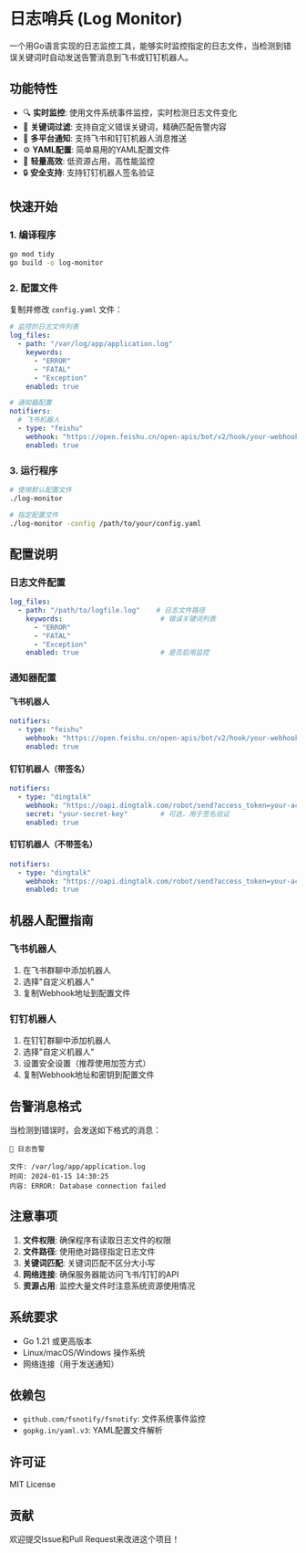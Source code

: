 # 日志哨兵 (Log Monitor)

一个用Go语言实现的日志监控工具，能够实时监控指定的日志文件，当检测到错误关键词时自动发送告警消息到飞书或钉钉机器人。

## 功能特性

- 🔍 **实时监控**: 使用文件系统事件监控，实时检测日志文件变化
- 🎯 **关键词过滤**: 支持自定义错误关键词，精确匹配告警内容
- 📱 **多平台通知**: 支持飞书和钉钉机器人消息推送
- ⚙️ **YAML配置**: 简单易用的YAML配置文件
- 🚀 **轻量高效**: 低资源占用，高性能监控
- 🔒 **安全支持**: 支持钉钉机器人签名验证

## 快速开始

### 1. 编译程序

```bash
go mod tidy
go build -o log-monitor
```

### 2. 配置文件

复制并修改 `config.yaml` 文件：

```yaml
# 监控的日志文件列表
log_files:
  - path: "/var/log/app/application.log"
    keywords:
      - "ERROR"
      - "FATAL"
      - "Exception"
    enabled: true

# 通知器配置
notifiers:
  # 飞书机器人
  - type: "feishu"
    webhook: "https://open.feishu.cn/open-apis/bot/v2/hook/your-webhook-url"
    enabled: true
```

### 3. 运行程序

```bash
# 使用默认配置文件
./log-monitor

# 指定配置文件
./log-monitor -config /path/to/your/config.yaml
```

## 配置说明

### 日志文件配置

```yaml
log_files:
  - path: "/path/to/logfile.log"    # 日志文件路径
    keywords:                        # 错误关键词列表
      - "ERROR"
      - "FATAL"
      - "Exception"
    enabled: true                    # 是否启用监控
```

### 通知器配置

#### 飞书机器人

```yaml
notifiers:
  - type: "feishu"
    webhook: "https://open.feishu.cn/open-apis/bot/v2/hook/your-webhook-url"
    enabled: true
```

#### 钉钉机器人（带签名）

```yaml
notifiers:
  - type: "dingtalk"
    webhook: "https://oapi.dingtalk.com/robot/send?access_token=your-access-token"
    secret: "your-secret-key"        # 可选，用于签名验证
    enabled: true
```

#### 钉钉机器人（不带签名）

```yaml
notifiers:
  - type: "dingtalk"
    webhook: "https://oapi.dingtalk.com/robot/send?access_token=your-access-token"
    enabled: true
```

## 机器人配置指南

### 飞书机器人

1. 在飞书群聊中添加机器人
2. 选择"自定义机器人"
3. 复制Webhook地址到配置文件

### 钉钉机器人

1. 在钉钉群聊中添加机器人
2. 选择"自定义机器人"
3. 设置安全设置（推荐使用加签方式）
4. 复制Webhook地址和密钥到配置文件

## 告警消息格式

当检测到错误时，会发送如下格式的消息：

```
🚨 日志告警

文件: /var/log/app/application.log
时间: 2024-01-15 14:30:25
内容: ERROR: Database connection failed
```

## 注意事项

1. **文件权限**: 确保程序有读取日志文件的权限
2. **文件路径**: 使用绝对路径指定日志文件
3. **关键词匹配**: 关键词匹配不区分大小写
4. **网络连接**: 确保服务器能访问飞书/钉钉的API
5. **资源占用**: 监控大量文件时注意系统资源使用情况

## 系统要求

- Go 1.21 或更高版本
- Linux/macOS/Windows 操作系统
- 网络连接（用于发送通知）

## 依赖包

- `github.com/fsnotify/fsnotify`: 文件系统事件监控
- `gopkg.in/yaml.v3`: YAML配置文件解析

## 许可证

MIT License

## 贡献

欢迎提交Issue和Pull Request来改进这个项目！
